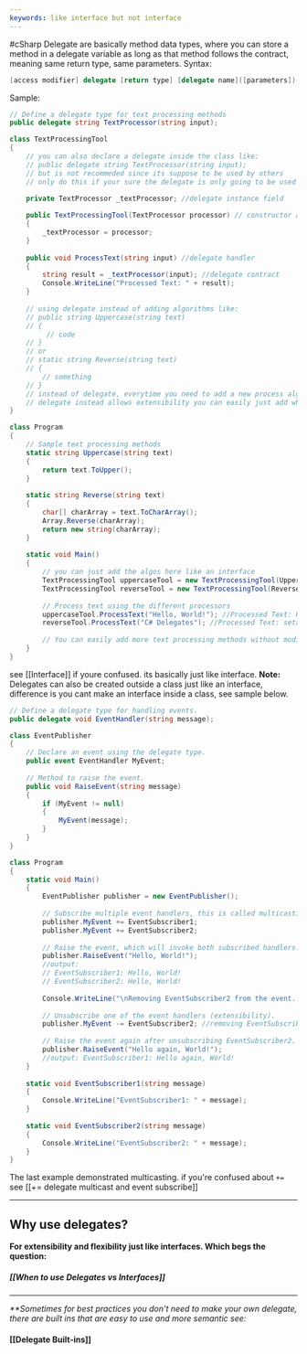 ```yaml
---
keywords: like interface but not interface
---
```

#cSharp 
Delegate are basically method data types, where you can store a method in a delegate variable as long as that method follows the contract, meaning same return type, same parameters.
Syntax:
```c#
[access modifier] delegate [return type] [delegate name]([parameters])
```
Sample:
```c#
// Define a delegate type for text processing methods
public delegate string TextProcessor(string input);

class TextProcessingTool
{
	// you can also declare a delegate inside the class like:
	// public delegate string TextProcessor(string input);
	// but is not recommeded since its suppose to be used by others
	// only do this if your sure the delegate is only going to be used by the class

    private TextProcessor _textProcessor; //delegate instance field
    
    public TextProcessingTool(TextProcessor processor) // constructor assigning the delegate injection to the field
    {
        _textProcessor = processor;
    }
    
    public void ProcessText(string input) //delegate handler
    {
        string result = _textProcessor(input); //delegate contract
        Console.WriteLine("Processed Text: " + result);
    }
    
	// using delegate instead of adding algorithms like:
	// public string Uppercase(string text)
	// {
		 // code
	// }
	// or
	// static string Reverse(string text)
	// {
		// something
	// }
	// instead of delegate, everytime you need to add a new process algo you have to modify the class
	// delegate instead allows extensibility you can easily just add whatever like an interface. see below:
}

class Program
{
    // Sample text processing methods
    static string Uppercase(string text)
    {
        return text.ToUpper();
    }
    
    static string Reverse(string text)
    {
        char[] charArray = text.ToCharArray();
        Array.Reverse(charArray);
        return new string(charArray);
    }
    
    static void Main()
    {
        // you can just add the algos here like an interface
        TextProcessingTool uppercaseTool = new TextProcessingTool(Uppercase);
        TextProcessingTool reverseTool = new TextProcessingTool(Reverse);
        
        // Process text using the different processors
        uppercaseTool.ProcessText("Hello, World!"); //Processed Text: HELLO, WORLD!
        reverseTool.ProcessText("C# Delegates"); //Processed Text: setagel eD #C
        
        // You can easily add more text processing methods without modifying the TextProcessingTool class.
    }
}
```
see [[Interface]] if youre confused. its basically just like interface.
**Note:** Delegates can also be created outside a class just like an interface, difference is you cant make an interface inside a class, see sample below.
```c#
// Define a delegate type for handling events.
public delegate void EventHandler(string message);

class EventPublisher
{
    // Declare an event using the delegate type.
    public event EventHandler MyEvent;
    
    // Method to raise the event.
    public void RaiseEvent(string message)
    {
        if (MyEvent != null)
        {
            MyEvent(message);
        }
    }
}

class Program
{
    static void Main()
    {
        EventPublisher publisher = new EventPublisher();
        
        // Subscribe multiple event handlers, this is called multicasting.
        publisher.MyEvent += EventSubscriber1;
        publisher.MyEvent += EventSubscriber2;
        
        // Raise the event, which will invoke both subscribed handlers.
        publisher.RaiseEvent("Hello, World!");
        //output: 
        // EventSubscriber1: Hello, World! 
        // EventSubscriber2: Hello, World!
        
        Console.WriteLine("\nRemoving EventSubscriber2 from the event...\n");
        
        // Unsubscribe one of the event handlers (extensibility).
        publisher.MyEvent -= EventSubscriber2; //removing EventSubscriber2 will only output EventSubscriber1
        
        // Raise the event again after unsubscribing EventSubscriber2.
        publisher.RaiseEvent("Hello again, World!");
        //output: EventSubscriber1: Hello again, World!
    }
    
    static void EventSubscriber1(string message)
    {
        Console.WriteLine("EventSubscriber1: " + message);
    }
    
    static void EventSubscriber2(string message)
    {
        Console.WriteLine("EventSubscriber2: " + message);
    }
}
```
The last example demonstrated multicasting.
if you're confused about `+=` see [[+= delegate multicast and event subscribe]]

---
## Why use delegates?
**For extensibility and flexibility just like interfaces. Which begs the question:**
##### [[When to use Delegates vs Interfaces]]

---
_**Sometimes for best practices you don't need to make your own delegate, there are built ins that are easy to use and more semantic see:_
#### [[Delegate Built-ins]]

